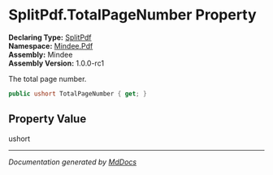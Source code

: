 ﻿<!--  
  <auto-generated>   
    The contents of this file were generated by a tool.  
    Changes to this file may be list if the file is regenerated  
  </auto-generated>   
-->

# SplitPdf.TotalPageNumber Property

**Declaring Type:** [SplitPdf](../index.md)  
**Namespace:** [Mindee.Pdf](../../index.md)  
**Assembly:** Mindee  
**Assembly Version:** 1.0.0\-rc1

The total page number.

```csharp
public ushort TotalPageNumber { get; }
```

## Property Value

ushort

___

*Documentation generated by [MdDocs](https://github.com/ap0llo/mddocs)*
